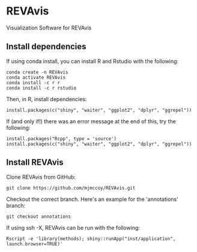 # REVAvis
Visualization Software for REVAvis

## Install dependencies
If using conda install, you can install R and Rstudio with the following:
```
conda create -n REVAvis
conda activate REVAvis
conda install -c r r
conda install -c r rstudio 
```
Then, in R, install dependencies:
```
install.packages(c("shiny", "waiter", "ggplot2", "dplyr", "ggrepel"))
```

If (and only if!) there was an error message at the end of this, try the following:
```
install.packages("Rcpp", type = 'source')
install.packages(c("shiny", "waiter", "ggplot2", "dplyr", "ggrepel"))
```

## Install REVAvis
Clone REVAvis from GitHub:
```
git clone https://github.com/mjmccoy/REVAvis.git
```

Checkout the correct branch. Here's an example for the 'annotations' branch:
```
git checkout annotations
```

If using ssh -X, REVAvis can be run with the following:
```
Rscript -e 'library(methods); shiny::runApp("inst/application", launch.browser=TRUE)'
```
